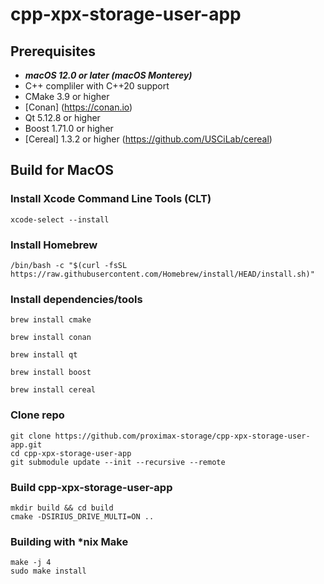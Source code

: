 # cpp-xpx-storage-user-app

## Prerequisites

* ***macOS 12.0 or later (macOS Monterey)***
* C++ compliler with C++20 support
* CMake 3.9 or higher
* [Conan] (https://conan.io)
* Qt 5.12.8 or higher
* Boost 1.71.0 or higher 
* [Cereal] 1.3.2 or higher (https://github.com/USCiLab/cereal)


## Build for MacOS
### Install Xcode Command Line Tools (CLT)
```shell
xcode-select --install
```

### Install Homebrew
```shell
/bin/bash -c "$(curl -fsSL https://raw.githubusercontent.com/Homebrew/install/HEAD/install.sh)"
```

### Install dependencies/tools
```shell
brew install cmake
```
```shell
brew install conan
```
```shell
brew install qt
```
```shell
brew install boost
```
```shell
brew install cereal
```

### Clone repo
```shell
git clone https://github.com/proximax-storage/cpp-xpx-storage-user-app.git
cd cpp-xpx-storage-user-app
git submodule update --init --recursive --remote
```

### Build cpp-xpx-storage-user-app
```shell
mkdir build && cd build
cmake -DSIRIUS_DRIVE_MULTI=ON ..
```

### Building with *nix Make
```shell
make -j 4
sudo make install
```
